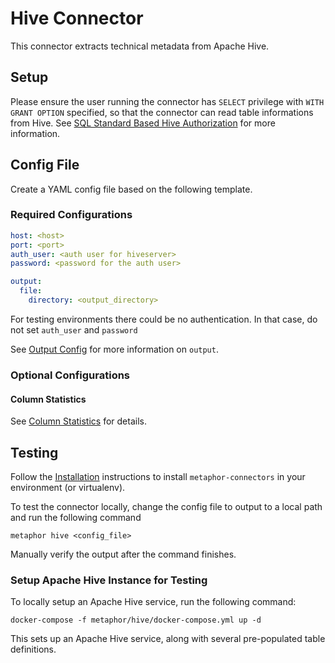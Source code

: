 # Hive Connector

This connector extracts technical metadata from Apache Hive.

## Setup

Please ensure the user running the connector has `SELECT` privilege with `WITH GRANT OPTION` specified, so that the connector can read table informations from Hive. See [SQL Standard Based Hive Authorization](https://cwiki.apache.org/confluence/display/Hive/SQL+Standard+Based+Hive+Authorization) for more information.

## Config File

Create a YAML config file based on the following template.

### Required Configurations

```yaml
host: <host>
port: <port>
auth_user: <auth user for hiveserver>
password: <password for the auth user>

output:
  file:
    directory: <output_directory>
```

For testing environments there could be no authentication. In that case, do not set `auth_user` and `password`

See [Output Config](../common/docs/output.md) for more information on `output`.

### Optional Configurations

#### Column Statistics

See [Column Statistics](../../common/docs/column_statistics.md) for details.

## Testing

Follow the [Installation](../../README.md) instructions to install `metaphor-connectors` in your environment (or virtualenv).

To test the connector locally, change the config file to output to a local path and run the following command

```shell
metaphor hive <config_file>
```

Manually verify the output after the command finishes.

### Setup Apache Hive Instance for Testing

To locally setup an Apache Hive service, run the following command:

```shell
docker-compose -f metaphor/hive/docker-compose.yml up -d
```

This sets up an Apache Hive service, along with several pre-populated table definitions.
